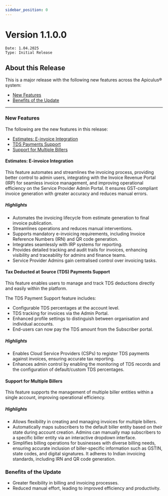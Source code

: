 ```yaml
---
sidebar_position: 0
---
```

# Version 1.1.0.0
```
Date: 1.04.2025
Type: Initial Release
```

## About this Release

This is a major release with the following new features across the Apiculus® system:
- [New Features](#new-features)
- [Benefits of the Update](#benefits-of-the-update)

---

### New Features
The following are the new features in this release:

- [Estimates: E-invoice Integration](#estimates-e-invoice-integration)
- [TDS Payments Support](#tax-deducted-at-source-tds-payments-support)
- [Support for Multiple Billers](#support-for-multiple-billers)

#### Estimates: E-invoice Integration
This feature automates and streamlines the invoicing process, providing better control to admin users, integrating with the Invoice Revenue Portal (IRP) for seamless invoice management, and improving operational efficiency on the Service Provider Admin Portal. It ensures GST-compliant invoice generation with greater accuracy and reduces manual errors.

##### Highlights

- Automates the invoicing lifecycle from estimate generation to final invoice publication.
- Streamlines operations and reduces manual interventions.
- Supports mandatory e-invoicing requirements, including Invoice Reference Numbers (IRN) and QR code generation.
- Integrates seamlessly with IRP systems for reporting.
- Provides detailed tracking and audit trails for invoices, enhancing visibility and traceability for admins and finance teams.
- Service Provider Admins gain centralised control over invoicing tasks.

#### Tax Deducted at Source (TDS) Payments Support

This feature enables users to manage and track TDS deductions directly and easily within the platform.

The TDS Payment Support feature includes:

- Configurable TDS percentages at the account level.
- TDS tracking for invoices via the Admin Portal.
- Enhanced profile settings to distinguish between organisation and individual accounts.
- End-users can now pay the TDS amount from the Subscriber portal.

##### Highlights

- Enables Cloud Service Providers (CSPs) to register TDS payments against invoices, ensuring accurate tax reporting.
- Enhances admin control by enabling the monitoring of TDS records and the configuration of default/custom TDS percentages.

#### Support for Multiple Billers

This feature supports the management of multiple biller entities within a single account, improving operational efficiency.

##### Highlights

- Allows flexibility in creating and managing invoices for multiple billers.
- Automatically maps subscribers to the default biller entity based on their state during account creation. Admins can manually map subscribers to a specific biller entity via an interactive dropdown interface.
- Simplifies billing operations for businesses with diverse billing needs, ensuring accurate inclusion of biller-specific information such as GSTIN, state codes, and digital signatures. It adheres to Indian invoicing standards, including IRN and QR code generation.

### Benefits of the Update

- Greater flexibility in billing and invoicing processes.
- Reduced manual effort, leading to improved efficiency and productivity.